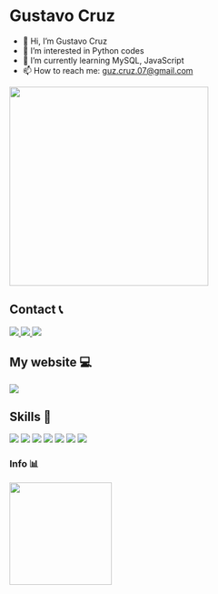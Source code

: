 <div>
  <h1>Gustavo Cruz</h1>
 </div>

- 👋 Hi, I’m Gustavo Cruz
- 👀 I’m interested in Python codes
- 🌱 I’m currently learning MySQL, JavaScript
- 📫 How to reach me: guz.cruz.07@gmail.com
<img src="https://miro.medium.com/max/1400/1*eBZfXMuE72uCDtjUZEzZHQ.gif" width=350 height=auto>

<!---
Guz555/Guz555 is a ✨ special ✨ repository because its `README.md` (this file) appears on your GitHub profile.
You can click the Preview link to take a look at your changes.
--->

<div>
  <h2>Contact 📞</h2>
  <a href="https://wa.me/5515991088894" target="_blank">
    <img src="https://img.shields.io/badge/WhatsApp-25D366?style=for-the-badge&logo=whatsapp&logoColor=black">
  </a>
  <a target="_blank" href="https://www.instagram.com/guzz.exe/">
    <img src="https://img.shields.io/badge/Instagram-E4405F?style=for-the-badge&logo=instagram&logoColor=black">
  </a>
  <a href="https://www.linkedin.com/in/gustavo-cruz-19a2141b2/" target="_blank">
    <img src="https://img.shields.io/badge/LinkedIn-0077B5?style=for-the-badge&logo=linkedin&logoColor=black">
  </a>
 </div>

<div>
  <h2>My website 💻</h2>
  <a href="https://gustavocruzdev.netlify.app/" target="_blank">
    <img src="https://img.shields.io/website-up-down-green-red/http/monip.org.svg"> 
  </a>
</div>

<div>
  <h2>Skills 🐍</h2>
  <img src="https://img.shields.io/badge/Python-14354C?style=for-the-badge&logo=python&logoColor=lime">
  <img src="https://img.shields.io/badge/C%23-239120?style=for-the-badge&logo=c-sharp&logoColor=black">
  <img src="https://img.shields.io/badge/Django-092E20?style=for-the-badge&logo=django&logoColor=lime">
  <img src="https://img.shields.io/badge/HTML5-E34F26?style=for-the-badge&logo=html5&logoColor=black">
  <img src="https://img.shields.io/badge/CSS3-1572B6?style=for-the-badge&logo=css3&logoColor=lime">
  <img src="https://img.shields.io/badge/MySQL-00000F?style=for-the-badge&logo=mysql&logoColor=lime">
  <img src="https://img.shields.io/badge/Bitcoin-000000?style=for-the-badge&logo=bitcoin&logoColor=white">
</div>

<div>
  <h3>Info 📊</h3>
  <img height="180em" src="https://github-readme-stats.vercel.app/api/top-langs/?username=gustavocruz-pereira&layout=compact&theme=chartreuse-dark">
</div>
